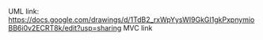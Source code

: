 UML link: https://docs.google.com/drawings/d/1TdB2_rxWpYysWI9GkGI1gkPxpnymioBB6i0v2ECRT8k/edit?usp=sharing
MVC link
